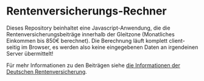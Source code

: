 # Rentenversicherungs-Rechner
Dieses Repository beinhaltet eine Javascript-Anwendung, die die Rentenversicherungsbeiträge innerhalb der Gleitzone (Monatliches Einkommen bis 850€ berechnet).
Die Berechnung läuft komplett client-seitig im Browser, es werden also keine eingegebenen Daten an irgendeinen Server übermittelt!

Für mehr Informationen zu den Beiträgen siehe [die Informationen der Deutschen Rentenversicherung](http://www.deutsche-rentenversicherung.de/cae/servlet/contentblob/232680/publicationFile/54364/minijobs_midijobs_bausteine_fuer_die_rente.pdf).